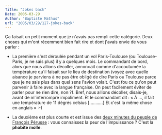 ```yaml
---
Title: "Jokes back"
Date: 2005-03-29
Author: "Baptiste Mathus"
url: "2005/03/29/127-jokes-back"
---
```




Ça faisait un petit moment que je n'avais pas rempli cette catégorie.
Deux choses qui m'ont récemment bien fait rire et dont j'avais envie de
vous parler :

-   La première s'est déroulée pendant un vol Paris-Toulouse (ou
    Toulouse-Paris, je ne sais plus) il y a quelques mois. Le commandant
    de bord, alors que nous allions décoller, annoncait comme
    d'accoutumée la température qu'il faisait sur le lieu de destination
    (voyez avec quelle aisance je parviens à ne pas être obligé de dire
    Paris ou Toulouse parce que je ne sais plus dans quel sens l'avion
    volait. C'est fou ce qu'on peut parvenir à faire avec la langue
    française. On peut facilement éviter de parler pour ne rien dire,
    non ?). Bref, nous allions décoller, disais-je, avant de
    m'interrompre impoliment. Et le commandant dit : « À ..., il fait
    une température de 11 dégrés celsius [...........] Et c'est la même
    chose en anglais » :-)

-   La deuxième est plus courte et est issue des [deux minutes du peuple
    de François Pérusse](http://dretska.free.fr/?chapter=perusse) : vous
    connaissez la peur de l'impuissance ? C'est la **phobite molle**.

